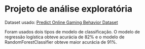 # Projeto de análise exploratória  

Dataset usado: [Predict Online Gaming Behavior Dataset]( https://www.kaggle.com/datasets/rabieelkharoua/predict-online-gaming-behavior-dataset/data ) 

Foram usados dois tipos de modelo de classificação. O modelo de regressão logística obteve acurácia de 82% e o modelo de RandomForestClassifier obteve maior acurácia de 91%. 
